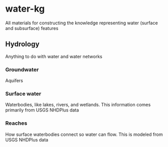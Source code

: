 # water-kg
All materials for constructing the knowledge representing water (surface and subsurface) features

## Hydrology
Anything to do with water and water networks
### Groundwater
Aquifers
### Surface water
Waterbodies, like lakes, rivers, and wetlands. This information comes primarily from USGS NHDPlus data
### Reaches
How surface waterbodies connect so water can flow. This is modeled from USGS NHDPlus data

